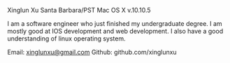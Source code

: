 Xinglun Xu
Santa Barbara/PST
Mac OS X v.10.10.5

I am a software engineer who just finished my undergraduate degree. I am mostly good at IOS development and web development. I also have a good understanding of linux operating system.

Email: xinglunxu@gmail.com
Github: github.com/xinglunxu
